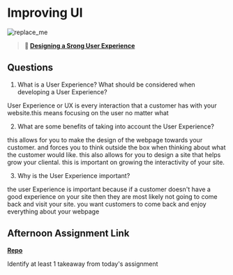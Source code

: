 # Improving UI

![replace_me](https://codeworks.blob.core.windows.net/public/assets/img/illustrations/placeholder.svg)

> **📖 [Designing a Srong User Experience](https://codeworksacademy.com/fs-student-guide/resources/wk7/03-Creating-Good-UX)**

## Questions

1. What is a User Experience? What should be considered when developing a User Experience?

User Experience or UX is every interaction that a customer has with your website.this means focusing on  the user no matter what 

2. What are some benefits of taking into account the User Experience?

this allows for you to make the design of the webpage towards your customer. and forces you to think outside the box when thinking about what the customer would like. this also allows for you to design a site that helps grow your cliental. this is important on growing the interactivity of your site. 


3. Why is the User Experience important?

the user Experience is important because if a customer doesn't have a good experience on your site then they are most likely not going to come back and visit your site. you want customers to come back and enjoy everything about your webpage

## Afternoon Assignment Link

**[Repo](https://github.com/NikolasLyons/Tower.git)**

Identify at least 1 takeaway from today's assignment
